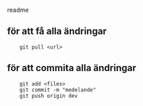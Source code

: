 readme


## för att få alla ändringar
```
    git pull <url>
```

## för att commita alla ändringar
```
    git add <files>
    git commit -m "medelande"
    git push origin dev
```